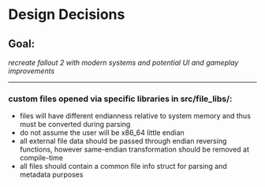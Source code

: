 # Design Decisions

## Goal:
*recreate fallout 2 with modern systems and potential UI and gameplay improvements*


---
### custom files opened via specific libraries in src/file_libs/:  
 - files will have different endianness relative to system memory and thus must be converted during parsing  
 - do not assume the user will be x86_64 little endian  
 - all external file data should be passed through endian reversing functions, however same-endian transformation should be removed at compile-time  
 - all files should contain a common file info struct for parsing and metadata purposes  
